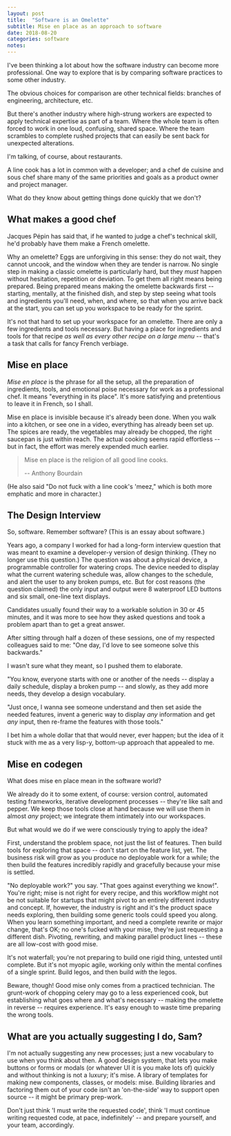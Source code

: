 ```yaml
---
layout: post
title:  "Software is an Omelette"
subtitle: Mise en place as an approach to software
date: 2018-08-20
categories: software
notes: 
---
```


I've been thinking a lot about how the software industry can become more
professional. One way to explore that is by comparing software practices to some
other industry.

The obvious choices for comparison are other technical fields: branches of
engineering, architecture, etc. 

But there's another industry where high-strung workers are expected to apply
technical expertise as part of a team. Where the whole team is often forced to
work in one loud, confusing, shared space. Where the team scrambles to complete
rushed projects that can easily be sent back for unexpected alterations. 

I'm talking, of course, about restaurants.

A line cook has a lot in common with a developer; and a chef de cuisine and sous
chef share many of the same priorities and goals as a product owner and project
manager.

What do they know about getting things done quickly that we don't?

## What makes a good chef

Jacques Pépin has said that, if he wanted to judge a chef's technical skill, he'd
probably have them make a French omelette.

Why an omelette? Eggs are unforgiving in this sense: they do not wait, they
cannot uncook, and the window when they are tender is narrow. No single step in
making a classic omelette is particularly hard, but they *must* happen without
hesitation, repetition or deviation. To get them all right means being prepared.
Being prepared means making the omelette backwards first -- starting, mentally,
at the finished dish, and step by step seeing what tools and ingredients you'll
need, when, and where, so that when you arrive back at the start, you can set up
you workspace to be ready for the sprint.

It's not that hard to set up your workspace for an omelette. There are only a
few ingredients and tools necessary. But having a place for ingredients and
tools for that recipe *as well as every other recipe on a large menu* -- that's
a task that calls for fancy French verbiage.

## Mise en place

*Mise en place* is the phrase for all the setup, all the preparation of
ingredients, tools, and emotional poise necessary for work as a professional
chef. It means "everything in its place". It's more satisfying and pretentious
to leave it in French, so I shall.

Mise en place is invisible because it's already been done. When you walk into a
kitchen, or see one in a video, everything has already been set up. The spices
are ready, the vegetables may already be chopped, the right saucepan is just
within reach. The actual cooking seems rapid effortless -- but in fact, the effort was
merely expended much earlier. 

> Mise en place is the religion of all good line cooks.
>
> -- Anthony Bourdain

(He also said "Do not fuck with a line cook's 'meez," which is both more emphatic
and more in character.)

## The Design Interview

So, software. Remember software? (This is an essay about software.)

Years ago, a company I worked for had a long-form interview question that was
meant to examine a developer-y version of design thinking. (They no longer use
this question.) The question was about a physical device, a programmable
controller for watering crops. The device needed to display what the current
watering schedule was, allow changes to the schedule, and alert the user to any
broken pumps, etc. But for cost reasons (the question claimed) the only input and
output were 8 waterproof LED buttons and six small, one-line text displays. 

Candidates usually found their way to a workable solution in 30 or 45 minutes,
and it was more to see how they asked questions and took a problem apart than to
get a great answer.

After sitting through half a dozen of these sessions, one of my respected
colleagues said to me: "One day, I'd love to see someone solve this backwards."

I wasn't sure what they meant, so I pushed them to elaborate.

"You know, everyone starts with one or another of the needs -- display a daily
schedule, display a broken pump -- and slowly, as they add more needs, they
develop a design vocabulary. 

"Just once, I wanna see someone understand and then set aside the needed
features, invent a generic way to display *any* information and get *any* input,
then re-frame the features with those tools."

I bet him a whole dollar that that would never, ever happen; but the idea of it
stuck with me as a very lisp-y, bottom-up approach that appealed to me.


## Mise en codegen

What does mise en place mean in the software world?

We already do it to some extent, of course: version control, automated testing
frameworks, iterative development processes -- they're like salt and pepper. We
keep those tools close at hand because we will use them in almost *any* project;
we integrate them intimately into our workspaces.

But what would we do if we were consciously trying to apply the idea?

First, understand the problem space, not just the list of features.
Then build tools for exploring that space -- don't start on the feature list, yet.
The business risk will grow as you produce no deployable work for a while; the then
build the features incredibly rapidly and gracefully because your mise is
settled. 

"No deployable work?" you say. "That goes against everything we know!". You're
right; mise is not right for every recipe, and this workflow might not be
not suitable for startups that might pivot to an entirely different industry and
concept. If, however, the industry is right and it's the product space needs
exploring, then building some generic tools could speed you along. When you
learn something important, and need a complete rewrite or major change, that's
OK; no one's fucked with your mise, they're just requesting a different dish.
Pivoting, rewriting, and making parallel product lines -- these are all low-cost
with good mise.

It's not waterfall; you're not preparing to build one rigid thing, untested
until complete. But it's not myopic agile, working only within the mental
confines of a single sprint. Build legos, and then build *with* the legos.

Beware, though! Good mise only comes from a practiced technician. The grunt-work
of chopping celery may go to a less experienced cook, but establishing what goes
where and what's necessary -- making the omelette in reverse -- requires
experience. It's easy enough to waste time preparing the wrong tools.


## What are you actually suggesting I do, Sam?

I'm not actually suggesting any new processes; just a new vocabulary to use when you
think about then. A good design system, that lets you make buttons or forms or
modals (or whatever UI it is you make lots of) quickly and without thinking is
not a luxury; it's mise. A library of templates for making new components,
classes, or models: mise. Building libraries and factoring them out of your code
isn't an 'on-the-side' way to support open source -- it might be primary prep-work.

Don't just think 'I must write the requested code', think 'I must continue
writing requested code, at pace, indefinitely' -- and prepare yourself, and your
team, accordingly. 

